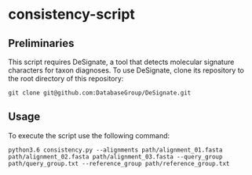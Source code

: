 # consistency-script


## Preliminaries
This script requires DeSignate, a tool that detects molecular signature characters for taxon diagnoses. To use DeSignate, clone its repository to the root directory of this repository:

```
git clone git@github.com:DatabaseGroup/DeSignate.git
```

## Usage
To execute the script use the following command:

```
python3.6 consistency.py --alignments path/alignment_01.fasta path/alignment_02.fasta path/alignment_03.fasta --query_group path/query_group.txt --reference_group path/reference_group.txt
```